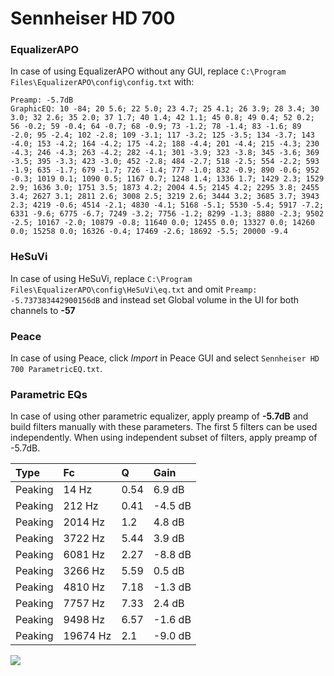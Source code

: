 # Sennheiser HD 700

### EqualizerAPO
In case of using EqualizerAPO without any GUI, replace `C:\Program Files\EqualizerAPO\config\config.txt`
with:
```
Preamp: -5.7dB
GraphicEQ: 10 -84; 20 5.6; 22 5.0; 23 4.7; 25 4.1; 26 3.9; 28 3.4; 30 3.0; 32 2.6; 35 2.0; 37 1.7; 40 1.4; 42 1.1; 45 0.8; 49 0.4; 52 0.2; 56 -0.2; 59 -0.4; 64 -0.7; 68 -0.9; 73 -1.2; 78 -1.4; 83 -1.6; 89 -2.0; 95 -2.4; 102 -2.8; 109 -3.1; 117 -3.2; 125 -3.5; 134 -3.7; 143 -4.0; 153 -4.2; 164 -4.2; 175 -4.2; 188 -4.4; 201 -4.4; 215 -4.3; 230 -4.3; 246 -4.3; 263 -4.2; 282 -4.1; 301 -3.9; 323 -3.8; 345 -3.6; 369 -3.5; 395 -3.3; 423 -3.0; 452 -2.8; 484 -2.7; 518 -2.5; 554 -2.2; 593 -1.9; 635 -1.7; 679 -1.7; 726 -1.4; 777 -1.0; 832 -0.9; 890 -0.6; 952 -0.3; 1019 0.1; 1090 0.5; 1167 0.7; 1248 1.4; 1336 1.7; 1429 2.3; 1529 2.9; 1636 3.0; 1751 3.5; 1873 4.2; 2004 4.5; 2145 4.2; 2295 3.8; 2455 3.4; 2627 3.1; 2811 2.6; 3008 2.5; 3219 2.6; 3444 3.2; 3685 3.7; 3943 2.3; 4219 -0.6; 4514 -2.1; 4830 -4.1; 5168 -5.1; 5530 -5.4; 5917 -7.2; 6331 -9.6; 6775 -6.7; 7249 -3.2; 7756 -1.2; 8299 -1.3; 8880 -2.3; 9502 -2.5; 10167 -2.0; 10879 -0.8; 11640 0.0; 12455 0.0; 13327 0.0; 14260 0.0; 15258 0.0; 16326 -0.4; 17469 -2.6; 18692 -5.5; 20000 -9.4
```

### HeSuVi
In case of using HeSuVi, replace `C:\Program Files\EqualizerAPO\config\HeSuVi\eq.txt` and omit `Preamp:
-5.737383442900156dB` and instead set Global volume in the UI for both channels to **-57**

### Peace
In case of using Peace, click *Import* in Peace GUI and select `Sennheiser HD 700 ParametricEQ.txt`.

### Parametric EQs
In case of using other parametric equalizer, apply preamp of **-5.7dB** and build filters manually
with these parameters. The first 5 filters can be used independently.
When using independent subset of filters, apply preamp of -5.7dB.

| Type    | Fc       |    Q | Gain    |
|:--------|:---------|:-----|:--------|
| Peaking | 14 Hz    | 0.54 | 6.9 dB  |
| Peaking | 212 Hz   | 0.41 | -4.5 dB |
| Peaking | 2014 Hz  | 1.2  | 4.8 dB  |
| Peaking | 3722 Hz  | 5.44 | 3.9 dB  |
| Peaking | 6081 Hz  | 2.27 | -8.8 dB |
| Peaking | 3266 Hz  | 5.59 | 0.5 dB  |
| Peaking | 4810 Hz  | 7.18 | -1.3 dB |
| Peaking | 7757 Hz  | 7.33 | 2.4 dB  |
| Peaking | 9498 Hz  | 6.57 | -1.6 dB |
| Peaking | 19674 Hz | 2.1  | -9.0 dB |

![](https://raw.githubusercontent.com/jaakkopasanen/AutoEq/master/results/innerfidelity/sbaf-serious/Sennheiser%20HD%20700/Sennheiser%20HD%20700.png)
